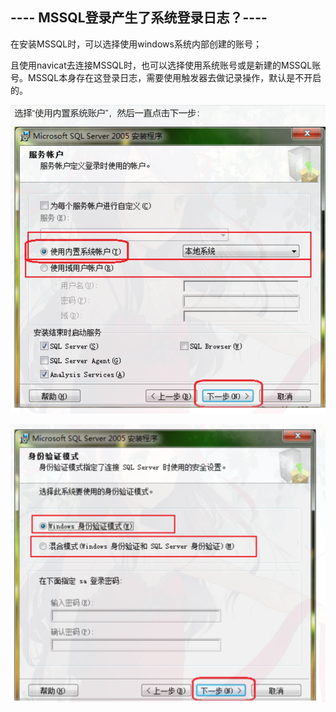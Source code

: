 <!--2021-02-08-->

## ---- MSSQL登录产生了系统登录日志？----

在安装MSSQL时，可以选择使用windows系统内部创建的账号；

且使用navicat去连接MSSQL时，也可以选择使用系统账号或是新建的MSSQL账号。MSSQL本身存在这登录日志，需要使用触发器去做记录操作，默认是不开启的。

![image-20210208161306947](../image/image-20210208161306947.png)

![image-20210208161333685](../image/image-20210208161333685.png)